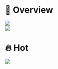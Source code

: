 # 👀 Overview

![](https://github-readme-stats.vercel.app/api?username=aki32&show_icons=true&theme=github_dark)   
![](https://github-readme-stats.vercel.app/api/top-langs/?username=aki32&theme=github_dark)

# 🔥 Hot
![](https://github-readme-stats.vercel.app/api/pin/?username=aki32&repo=aki32-utilities&theme=github_dark)


